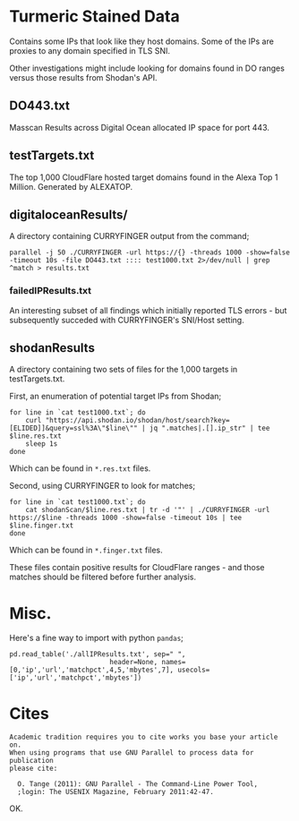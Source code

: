 # Turmeric Stained Data
Contains some IPs that look like they host domains. Some of the IPs are proxies to any domain specified in TLS SNI. 

Other investigations might include looking for domains found in DO ranges versus those results from Shodan's API.

## DO443.txt
Masscan Results across Digital Ocean allocated IP space for port 443.

## testTargets.txt
The top 1,000 CloudFlare hosted target domains found in the Alexa Top 1 Million. Generated by ALEXATOP.

## digitaloceanResults/
A directory containing CURRYFINGER output from the command;
```
parallel -j 50 ./CURRYFINGER -url https://{} -threads 1000 -show=false -timeout 10s -file DO443.txt :::: test1000.txt 2>/dev/null | grep ^match > results.txt
```

### failedIPResults.txt
An interesting subset of all findings which initially reported TLS errors - but subsequently succeded with CURRYFINGER's SNI/Host setting.

## shodanResults
A directory containing two sets of files for the 1,000 targets in testTargets.txt.

First, an enumeration of potential target IPs from Shodan;

```
for line in `cat test1000.txt`; do
    curl "https://api.shodan.io/shodan/host/search?key=[ELIDED]]&query=ssl%3A\"$line\"" | jq ".matches|.[].ip_str" | tee $line.res.txt
    sleep 1s
done
```

Which can be found in `*.res.txt` files.

Second, using CURRYFINGER to look for matches;

```
for line in `cat test1000.txt`; do
	cat shodanScan/$line.res.txt | tr -d '"' | ./CURRYFINGER -url https://$line -threads 1000 -show=false -timeout 10s | tee $line.finger.txt
done
```

Which can be found in `*.finger.txt` files.

These files contain positive results for CloudFlare ranges - and those matches should be filtered before further analysis.

# Misc.

Here's a fine way to import with python `pandas`;

```
pd.read_table('./allIPResults.txt', sep=" ", 
                         header=None, names=[0,'ip','url','matchpct',4,5,'mbytes',7], usecols=['ip','url','matchpct','mbytes'])
```

# Cites

```
Academic tradition requires you to cite works you base your article on.
When using programs that use GNU Parallel to process data for publication
please cite:

  O. Tange (2011): GNU Parallel - The Command-Line Power Tool,
  ;login: The USENIX Magazine, February 2011:42-47.
```

OK.